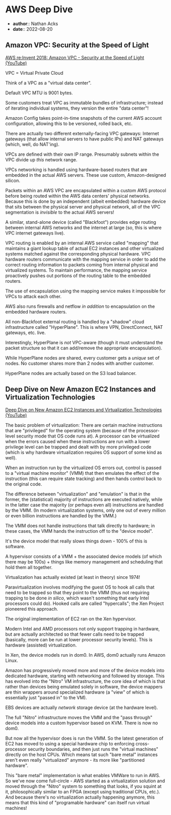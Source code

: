 # AWS Deep Dive

* **author**:: Nathan Acks
* **date**:: 2022-08-20

## Amazon VPC: Security at the Speed of Light

[AWS re:Invent 2018: Amazon VPC - Security at the Speed of Light (YouTube)](https://youtu.be/uhXalpNzPU4)

VPC = Virtual Private Cloud

Think of a VPC as a "virtual data center".

Default VPC MTU is 9001 bytes.

Some customers treat VPC as immutable bundles of infrastructure; instead of iterating individual systems, they version the entire "data center"!

Amazon Config takes point-in-time snapshots of the current AWS account configuration, allowing this to be versioned, rolled back, etc.

There are actually two different externally-facing VPC gateways: Internet gateways (that allow internal servers to have public IPs) and NAT gateways (which, well, do NAT'ing).

VPCs are defined with their own IP range. Presumably subnets within the VPC divide up *this* network range.

VPCs networking is handled using hardware-based routers that are embedded in the actual AWS servers. These use custom, Amazon-designed silicon.

Packets within an AWS VPC are encapsulated within a custom AWS protocol before being routed within the AWS data centers' physical networks. Because this is done by an independent (albeit embedded) hardware device that sits between the physical server and physical network, all of the VPC segmentation is *invisible* to the actual AWS servers!

A similar, stand-alone device (called "Blackfoot") provides edge routing between internal AWS networks and the internet at large (so, this is where VPC internet gateways live).

VPC routing is enabled by an internal AWS service called "mapping" that maintains a giant lookup table of actual EC2 instances and other virtualized systems matched against the corresponding physical hardware. VPC hardware routers communicate with the mapping service in order to add the correct routing information to packets coming from internal physical and virtualized systems. To maintain performance, the mapping service proactively pushes out portions of the routing table to the embedded routers.

The use of encapsulation using the mapping service makes it impossible for VPCs to attack each other.

AWS also runs firewalls and netflow *in addition* to encapsulation on the embedded hardware routers.

All non-Blackfoot external routing is handled by a "shadow" cloud infrastructure called "HyperPlane". This is where VPN, DirectConnect, NAT gateways, etc. live.

Interestingly, HyperPlane is *not* VPC-aware (though it must understand the packet structure so that it can add/remove the appropriate encapsulation).

While HyperPlane nodes are shared, every customer gets a *unique* set of nodes. No customer shares more than 2 nodes with another customer.

HyperPlane nodes are actually based on the S3 load balancer.

## Deep Dive on New Amazon EC2 Instances and Virtualization Technologies

[Deep Dive on New Amazon EC2 Instances and Virtualization Technologies (YouTube)](https://youtu.be/AAq-DDbFiIE)

The basic problem of virtualization: There are certain machine instructions that are "privileged" for the operating system (because of the processor-level security mode that OS code runs at). A processor can be virtualized when the errors caused when these instructions are run with a lower privilege level can be trapped and dealt with by more privileged code (which is why hardware virtualization requires OS support of some kind as well).

When an instruction run by the virtualized OS errors out, control is passed to a "virtual machine monitor" (VMM) that then emulates the effect of the instruction (this can require state tracking) and then hands control back to the original code.

The difference between "virtualization" and "emulation" is that in the former, the (statistical) majority of instructions are executed natively, while in the latter case the majority (or perhaps even all) instructions are handled by the VMM. (In modern virtualization systems, only one out of every million or even billion instructions are handled by the VMM.)

The VMM does not handle instructions that talk directly to hardware; in these cases, the VMM hands the instruction off to the "device model".

It's the device model that really slows things down - 100% of this is software.

A hypervisor consists of a VMM + the associated device models (of which there may be 100s) + things like memory management and scheduling that hold them all together.

Virtualization has actually existed (at least in theory) since 1974!

Paravirtualization involves modifying the guest OS to hook all calls that need to be trapped so that they point to the VMM (thus not requiring trapping to be done *in silico*, which wasn't something that early Intel processors could do). Hooked calls are called "hypercalls"; the Xen Project pioneered this approach.

The original implementation of EC2 ran on the Xen hypervisor.

Modern Intel and AMD processors not only support trapping in hardware, but are actually architected so that fewer calls need to be trapped (basically, more can be run at lower processor security levels). This is hardware (assisted) virtualization.

In Xen, the device models run in dom0. In AWS, dom0 actually runs Amazon Linux.

Amazon has progressively moved more and more of the device models into dedicated hardware, starting with networking and followed by storage. This has evolved into the "Nitro" VM infrastructure, the core idea of which is that rather than devices being emulated solely in software, the device mappers are thin wrappers around specialized hardware (a "view" of which is essentially just "passed in" to the VM).

EBS devices are actually *network* storage device (at the hardware level).

The full "Nitro" infrastructure moves the VMM and the "pass through" device models into a custom hypervisor based on KVM. There is now no dom0.

But now all the hypervisor does is run the VMM. So the latest generation of EC2 has moved to using a special hardware chip to enforcing cross-processor security boundaries, and then just runs the "virtual machines" directly on the host CPUs. Which means tat such "bare metal" instances aren't even really "virtualized" anymore - its more like "partitioned hardware".

This "bare metal" implementation is what enables VMWare to run in AWS. So we've now come full-circle - AWS started as a virtualization solution and moved through the "Nitro" system to something that looks, if you squint at it, philosophically similar to an FPGA (except using traditional CPUs, etc.). And because there's no virtualization actually happening anymore, this means that this kind of "programable hardware" can itself run virtual machines!
